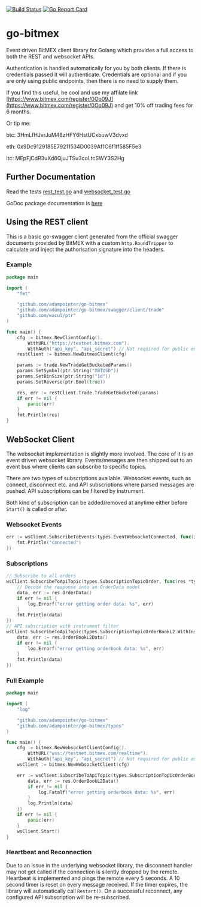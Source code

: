 [![Build Status](https://travis-ci.com/adampointer/go-bitmex.svg?branch=master)](https://travis-ci.com/adampointer/go-bitmex)  [![Go Report Card](https://goreportcard.com/badge/github.com/adampointer/go-bitmex)](https://goreportcard.com/report/github.com/adampointer/go-bitmex) 

# go-bitmex

Event driven BitMEX client library for Golang which provides a full access to both the REST and websocket APIs.

Authentication is handled automatically for you by both clients. If there is credentials passed it will authenticate.
Credentials are optional and if you are only using public endpoints, then there is no need to supply them.

If you find this useful, be cool and use my affilate link [https://www.bitmex.com/register/0Oo09J](https://www.bitmex.com/register/0Oo09J) and get 10% off trading fees for 6 months.

Or tip me:

btc: 3HmLfHJvrJuM48zHFY6HstUCxbuwV3dvxd

eth: 0x9Dc9129185E79211534D0039Af1C6f1ff585F5e3

ltc: MEpFjCdR3uXd6QjuJTSu3coLtcSWY3S2Hg

## Further Documentation

Read the tests [rest_test.go](https://github.com/adampointer/go-bitmex/blob/master/rest_test.go) and [websocket_test.go](https://github.com/adampointer/go-bitmex/blob/master/websocket_test.go)

GoDoc package documentation is [here](https://godoc.org/github.com/adampointer/go-bitmex)

## Using the REST client

This is a basic go-swagger client generated from the official swagger documents provided by BitMEX with a custom
`http.RoundTripper` to calculate and inject the authorisation signature into the headers.

### Example

```go
package main

import (
    "fmt"

    "github.com/adampointer/go-bitmex"
    "github.com/adampointer/go-bitmex/swagger/client/trade"
    "github.com/wacul/ptr"
)

func main() {
    cfg := bitmex.NewClientConfig().
        WithURL("https://testnet.bitmex.com").
        WithAuth("api_key", "api_secret") // Not required for public endpoints
    restClient := bitmex.NewBitmexClient(cfg)

    params := trade.NewTradeGetBucketedParams()
    params.SetSymbol(ptr.String("XBTUSD"))
    params.SetBinSize(ptr.String("1d"))
    params.SetReverse(ptr.Bool(true))

    res, err := restClient.Trade.TradeGetBucketed(params)
    if err != nil {
        panic(err)
    }
    fmt.Println(res)
}
```

## WebSocket Client

The websocket implementation is slightly more involved. The core of it is an event driven websocket library. Events/mesages 
are then shipped out to an event bus where clients can subscribe to specific topics. 

There are two types of subscriptions available. Websocket events, such as connect, disconnect etc. and API subscriptions
where parsed messages are pushed. API subscriptions can be filtered by instrument.

Both kind of subscription can be added/removed at anytime either before `Start()` is called or after.

### Websocket Events

```go
err := wsClient.SubscribeToEvents(types.EventWebsocketConnected, func(interface{}) {
    fmt.Println("connected")
})
```

### Subscriptions

```go
// Subscribe to all orders
wsClient.SubscribeToApiTopic(types.SubscriptionTopicOrder, func(res *types.SubscriptionResponse) {
    // Decode the response into an OrderData model
    data, err := res.OrderData()
    if err != nil {
        log.Errorf("error getting order data: %s", err)
	}
    fmt.Println(data)
})
// API subscription with instrument filter
wsClient.SubscribeToApiTopic(types.SubscriptionTopicOrderBookL2.WithInstrument("XRPZ19"), func(res *types.SubscriptionResponse) {
    data, err := res.OrderBookL2Data()
    if err != nil {
        log.Errorf("error getting orderbook data: %s", err)
    }
    fmt.Println(data)
})
```

### Full Example

```go
package main

import (
    "log"

    "github.com/adampointer/go-bitmex"
    "github.com/adampointer/go-bitmex/types"
)

func main() {
    cfg := bitmex.NewWebsocketClientConfig().
        WithURL("wss://testnet.bitmex.com/realtime").
        WithAuth("api_key", "api_secret") // Not required for public endpoints
    wsClient := bitmex.NewWebsocketClient(cfg)

    err := wsClient.SubscribeToApiTopic(types.SubscriptionTopicOrderBookL2.WithInstrument("XRPZ19"), func(res *types.SubscriptionResponse) {
        data, err := res.OrderBookL2Data()
        if err != nil {
            log.Fatalf("error getting orderbook data: %s", err)
        }
        log.Println(data)
    })
    if err != nil {
        panic(err)
    }
    wsClient.Start()
}
```

### Heartbeat and Reconnection

Due to an issue in the underlying websocket library, the disconnect handler may not get called if the connection is silently
dropped by the remote. Heartbeat is implemented and pings the remote every 5 seconds. A 10 second timer is reset on every message 
received. If the timer expires, the library will automatically call `Restart()`. On a successful reconnect, any configured
API subscription will be re-subscribed.
